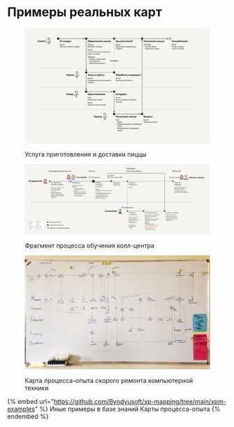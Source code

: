 # Примеры реальных карт

<figure><img src="../.gitbook/assets/8. Пицца.png" alt=""><figcaption><p>Услуга приготовления и доставки пиццы</p></figcaption></figure>

<figure><img src="../.gitbook/assets/XPM обеспечения качества колл-центра.png" alt=""><figcaption><p>Фрагмент процесса обучения колл-центра</p></figcaption></figure>

<figure><img src="../.gitbook/assets/Владов, Сервис ремонта техники.jpg" alt=""><figcaption><p>Карта процесса-опыта скорого ремонта компьютерной техники</p></figcaption></figure>

&#x20;

{% embed url="https://github.com/Byndyusoft/xp-mapping/tree/main/xpm-examples" %}
Иные примеры в базе знаний Карты процесса-опыта
{% endembed %}
